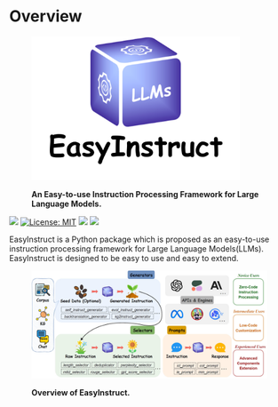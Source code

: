 # Overview

<figure><img src=".gitbook/assets/logo.png" alt="" width="375"><figcaption><p><strong>An Easy-to-use Instruction Processing Framework for Large Language Models.</strong></p></figcaption></figure>

![](https://img.shields.io/badge/version-v0.1.1-blue) [![License: MIT](https://img.shields.io/badge/License-MIT-green.svg)](https://opensource.org/licenses/MIT) ![](https://img.shields.io/github/last-commit/zjunlp/EasyInstruct?color=green) ![](https://img.shields.io/badge/PRs-Welcome-red)

EasyInstruct is a Python package which is proposed as an easy-to-use instruction processing framework for Large Language Models(LLMs). EasyInstruct is designed to be easy to use and easy to extend.

<figure><img src=".gitbook/assets/overview.jpg" alt=""><figcaption><p><strong>Overview of EasyInstruct.</strong></p></figcaption></figure>
